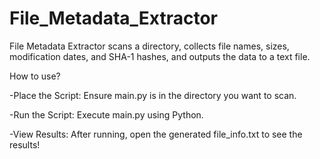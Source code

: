 # File_Metadata_Extractor
File Metadata Extractor scans a directory, collects file names, sizes, modification dates, and SHA-1 hashes, and outputs the data to a text file.

How to use?

-Place the Script: Ensure main.py is in the directory you want to scan.

-Run the Script: Execute main.py using Python.

-View Results: After running, open the generated file_info.txt to see the results!
